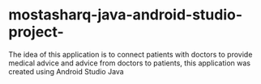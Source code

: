 # mostasharq-java-android-studio-project-
The idea of this application is to connect patients with doctors to provide medical advice and advice from doctors to patients, this application was created using Android Studio Java
